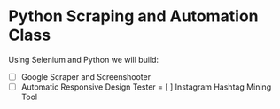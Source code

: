 # Python Scraping and Automation Class

Using Selenium and Python we will build:

- [ ] Google Scraper and Screenshooter
- [ ] Automatic Responsive Design Tester
= [ ] Instagram Hashtag Mining Tool